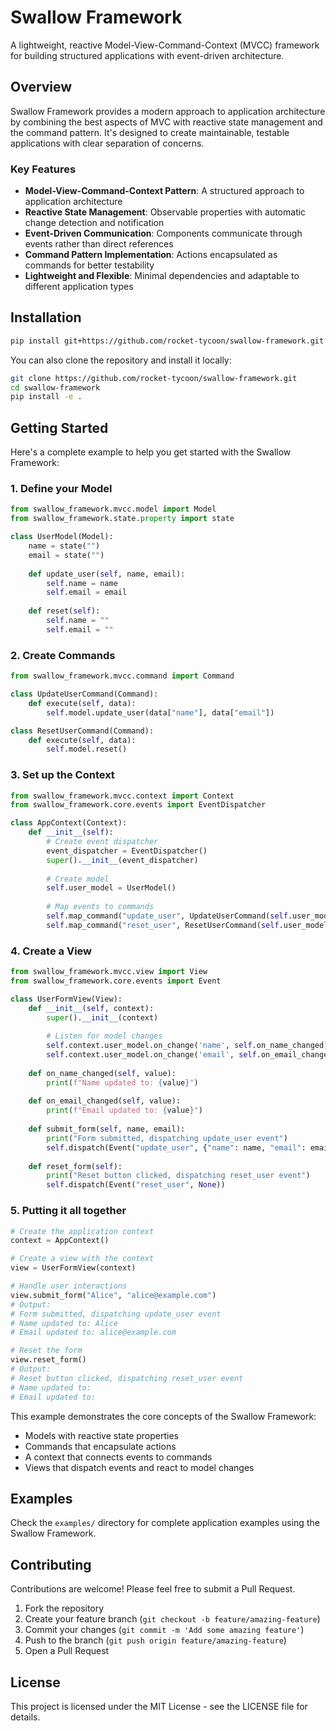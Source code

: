 # Swallow Framework

A lightweight, reactive Model-View-Command-Context (MVCC) framework for building structured applications with event-driven architecture.

## Overview

Swallow Framework provides a modern approach to application architecture by combining the best aspects of MVC with reactive state management and the command pattern. It's designed to create maintainable, testable applications with clear separation of concerns.

### Key Features

- **Model-View-Command-Context Pattern**: A structured approach to application architecture
- **Reactive State Management**: Observable properties with automatic change detection and notification
- **Event-Driven Communication**: Components communicate through events rather than direct references
- **Command Pattern Implementation**: Actions encapsulated as commands for better testability
- **Lightweight and Flexible**: Minimal dependencies and adaptable to different application types



## Installation

```bash
pip install git+https://github.com/rocket-tycoon/swallow-framework.git
```

You can also clone the repository and install it locally:

```bash
git clone https://github.com/rocket-tycoon/swallow-framework.git
cd swallow-framework
pip install -e .
```

## Getting Started

Here's a complete example to help you get started with the Swallow Framework:

### 1. Define your Model

```python
from swallow_framework.mvcc.model import Model
from swallow_framework.state.property import state

class UserModel(Model):
    name = state("")
    email = state("")
    
    def update_user(self, name, email):
        self.name = name
        self.email = email
        
    def reset(self):
        self.name = ""
        self.email = ""
```

### 2. Create Commands

```python
from swallow_framework.mvcc.command import Command

class UpdateUserCommand(Command):
    def execute(self, data):
        self.model.update_user(data["name"], data["email"])

class ResetUserCommand(Command):
    def execute(self, data):
        self.model.reset()
```

### 3. Set up the Context

```python
from swallow_framework.mvcc.context import Context
from swallow_framework.core.events import EventDispatcher

class AppContext(Context):
    def __init__(self):
        # Create event dispatcher
        event_dispatcher = EventDispatcher()
        super().__init__(event_dispatcher)
        
        # Create model
        self.user_model = UserModel()
        
        # Map events to commands
        self.map_command("update_user", UpdateUserCommand(self.user_model))
        self.map_command("reset_user", ResetUserCommand(self.user_model))
```

### 4. Create a View

```python
from swallow_framework.mvcc.view import View
from swallow_framework.core.events import Event

class UserFormView(View):
    def __init__(self, context):
        super().__init__(context)
        
        # Listen for model changes
        self.context.user_model.on_change('name', self.on_name_changed)
        self.context.user_model.on_change('email', self.on_email_changed)
    
    def on_name_changed(self, value):
        print(f"Name updated to: {value}")
    
    def on_email_changed(self, value):
        print(f"Email updated to: {value}")
    
    def submit_form(self, name, email):
        print("Form submitted, dispatching update_user event")
        self.dispatch(Event("update_user", {"name": name, "email": email}))
    
    def reset_form(self):
        print("Reset button clicked, dispatching reset_user event")
        self.dispatch(Event("reset_user", None))
```

### 5. Putting it all together

```python
# Create the application context
context = AppContext()

# Create a view with the context
view = UserFormView(context)

# Handle user interactions
view.submit_form("Alice", "alice@example.com")
# Output:
# Form submitted, dispatching update_user event
# Name updated to: Alice
# Email updated to: alice@example.com

# Reset the form
view.reset_form()
# Output:
# Reset button clicked, dispatching reset_user event
# Name updated to: 
# Email updated to: 
```

This example demonstrates the core concepts of the Swallow Framework:
- Models with reactive state properties
- Commands that encapsulate actions
- A context that connects events to commands
- Views that dispatch events and react to model changes

## Examples

Check the `examples/` directory for complete application examples using the Swallow Framework.

## Contributing

Contributions are welcome! Please feel free to submit a Pull Request.

1. Fork the repository
2. Create your feature branch (`git checkout -b feature/amazing-feature`)
3. Commit your changes (`git commit -m 'Add some amazing feature'`)
4. Push to the branch (`git push origin feature/amazing-feature`)
5. Open a Pull Request

## License

This project is licensed under the MIT License - see the LICENSE file for details.
